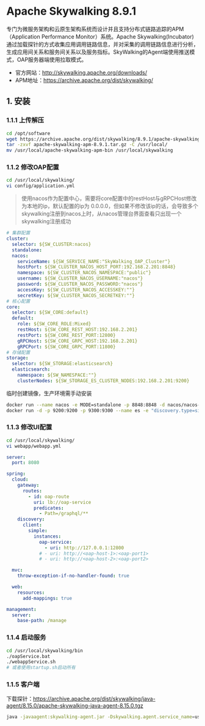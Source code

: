 # Apache Skywalking 8.9.1

专门为微服务架构和云原生架构系统而设计并且支持分布式链路追踪的APM（Application Performance Monitor）系统。Apache Skywalking(Incubator)通过加载探针的方式收集应用调用链路信息，并对采集的调用链路信息进行分析，生成应用间关系和服务间关系以及服务指标。SkyWalking的Agent端使用推送模式，OAP服务器端使用拉取模式。

- 官方网站：http://skywalking.apache.org/downloads/
- APM地址：https://archive.apache.org/dist/skywalking/


## 1. 安装

### 1.1.1 上传解压

```bash
cd /opt/software
wget https://archive.apache.org/dist/skywalking/8.9.1/apache-skywalking-apm-8.9.1.tar.gz
tar -zxvf apache-skywalking-apm-8.9.1.tar.gz -C /usr/local/
mv /usr/local/apache-skywalking-apm-bin /usr/local/skywalking
```

### 1.1.2 修改OAP配置

```bash
cd /usr/local/skywalking/
vi config/application.yml
```

> 使用nacos作为配置中心，需要将core配置中的restHost与gRPCHost修改为本地的ip，默认配置的ip为 0.0.0.0，但如果不修改该ip的话，会导致多个skywalking注册到nacos上时，从nacos管理台界面查看只出现一个skywalking注册成功

```yml
# 集群配置
cluster:
  selector: ${SW_CLUSTER:nacos}
  standalone:
  nacos:
    serviceName: ${SW_SERVICE_NAME:"SkyWalking_OAP_Cluster"}
    hostPort: ${SW_CLUSTER_NACOS_HOST_PORT:192.168.2.201:8848}
    namespace: ${SW_CLUSTER_NACOS_NAMESPACE:"public"}
    username: ${SW_CLUSTER_NACOS_USERNAME:"nacos"}
    password: ${SW_CLUSTER_NACOS_PASSWORD:"nacos"}
    accessKey: ${SW_CLUSTER_NACOS_ACCESSKEY:""}
    secretKey: ${SW_CLUSTER_NACOS_SECRETKEY:""}
# 核心配置
core:
  selector: ${SW_CORE:default}
  default:
    role: ${SW_CORE_ROLE:Mixed}
    restHost: ${SW_CORE_REST_HOST:192.168.2.201}
    restPort: ${SW_CORE_REST_PORT:12800}
    gRPCHost: ${SW_CORE_GRPC_HOST:192.168.2.201}
    gRPCPort: ${SW_CORE_GRPC_PORT:11800}
# 存储配置
storage:
  selector: ${SW_STORAGE:elasticsearch}
  elasticsearch:
    namespace: ${SW_NAMESPACE:""}
    clusterNodes: ${SW_STORAGE_ES_CLUSTER_NODES:192.168.2.201:9200}
```

临时创建镜像，生产环境需手动安装

```bash
docker run --name nacos -e MODE=standalone -p 8848:8848 -d nacos/nacos-server:2.0.1
docker run -d -p 9200:9200 -p 9300:9300 --name es -e "discovery.type=single-node" -e ES_JAVA_OPTS="-Xms128m -Xmx256m" elasticsearch:7.17.6
```

### 1.1.3 修改UI配置

```bash
cd /usr/local/skywalking/
vi webapp/webapp.yml
```

```yml
server:
  port: 8080

spring:
  cloud:
    gateway:
      routes:
        - id: oap-route
          uri: lb://oap-service
          predicates:
            - Path=/graphql/**
    discovery:
      client:
        simple:
          instances:
            oap-service:
              - uri: http://127.0.0.1:12800
            # - uri: http://<oap-host-1>:<oap-port1>
            # - uri: http://<oap-host-2>:<oap-port2>

  mvc:
    throw-exception-if-no-handler-found: true

  web:
    resources:
      add-mappings: true

management:
  server:
    base-path: /manage
```


### 1.1.4 启动服务

```bash
cd /usr/local/skywalking/bin
./oapService.bat
./webappService.sh
# 或者使用startup.sh启动所有
```

### 1.1.5 客户端

下载探针：https://archive.apache.org/dist/skywalking/java-agent/8.15.0/apache-skywalking-java-agent-8.15.0.tgz

```bash
java -javaagent:skywalking-agent.jar -Dskywalking.agent.service_name=user-center -Dskywalking.collector.backend_service=192.168.2.201:11800,192.168.2.202:11800 -jar user-center.jar
```